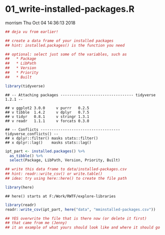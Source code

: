 01\_write-installed-packages.R
================
morrism
Thu Oct 04 14:36:13 2018

``` r
## deja vu from earlier!

## create a data frame of your installed packages
## hint: installed.packages() is the function you need

## optional: select just some of the variables, such as
##   * Package
##   * LibPath
##   * Version
##   * Priority
##   * Built

library(tidyverse)
```

    ## -- Attaching packages --------------------------------- tidyverse 1.2.1 --

    ## v ggplot2 3.0.0     v purrr   0.2.5
    ## v tibble  1.4.2     v dplyr   0.7.5
    ## v tidyr   0.8.1     v stringr 1.3.1
    ## v readr   1.1.1     v forcats 0.3.0

    ## -- Conflicts ------------------------------------ tidyverse_conflicts() --
    ## x dplyr::filter() masks stats::filter()
    ## x dplyr::lag()    masks stats::lag()

``` r
ipt_part <- installed.packages() %>%
  as_tibble() %>%
  select(Package, LibPath, Version, Priority, Built)

## write this data frame to data/installed-packages.csv
## hint: readr::write_csv() or write.table()
## idea: try using here::here() to create the file path

library(here)
```

    ## here() starts at F:/Work/RWTF/explore-libraries

``` r
library(readr)
readr::write_csv(ipt_part, here("data", "mminstalled-packages.csv"))

## YES overwrite the file that is there now (or delete it first)
## that came from me (Jenny)
## it an example of what yours should look like and where it should go
```
